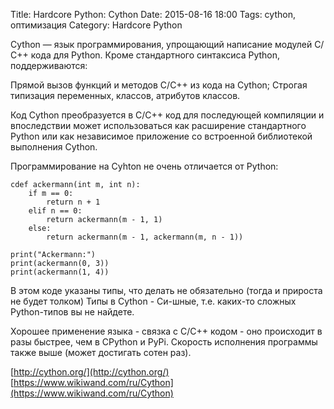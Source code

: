Title: Hardcore Python: Cython
Date: 2015-08-16 18:00
Tags: cython, оптимизация
Category: Hardcore Python 

Cython — язык программирования, упрощающий написание модулей С/С++ кода для Python. Кроме стандартного синтаксиса Python, поддерживаются:

Прямой вызов функций и методов С/С++ из кода на Cython;
Строгая типизация переменных, классов, атрибутов классов.

Код Cython преобразуется в С/С++ код для последующей компиляции и впоследствии может использоваться как расширение стандартного Python или как независимое приложение со встроенной библиотекой выполнения Cython.

Программирование на Cyhton не очень отличается от Python:

```
cdef ackermann(int m, int n):
    if m == 0:
        return n + 1
    elif n == 0:
        return ackermann(m - 1, 1)
    else:
        return ackermann(m - 1, ackermann(m, n - 1))

print("Ackermann:")
print(ackermann(0, 3))
print(ackermann(1, 4))
```

В этом коде указаны типы, что делать не обязательно (тогда и прироста не будет толком)
Типы в Cython - Си-шные, т.е. каких-то сложных Python-типов вы не найдете.

Хорошее применение языка - связка с C/C++ кодом - оно происходит в разы быстрее, чем в CPython и PyPi. Скорость исполнения программы также выше (может достигать сотен раз).  

[http://cython.org/](http://cython.org/)
[https://www.wikiwand.com/ru/Cython](https://www.wikiwand.com/ru/Cython)
